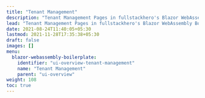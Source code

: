 ```yaml
---
title: "Tenant Management"
description: "Tenant Management Pages in fullstackhero's Blazor WebAssembly Boilerplate."
lead: "Tenant Management Pages in fullstackhero's Blazor WebAssembly Boilerplate."
date: 2021-08-24T11:40:05+05:30
lastmod: 2021-11-28T17:35:38+05:30
draft: false
images: []
menu:
  blazor-webassembly-boilerplate:
    identifier: "ui-overview-tenant-management"
    name: "Tenant Management"
    parent: "ui-overview"
weight: 108
toc: true
---
```



